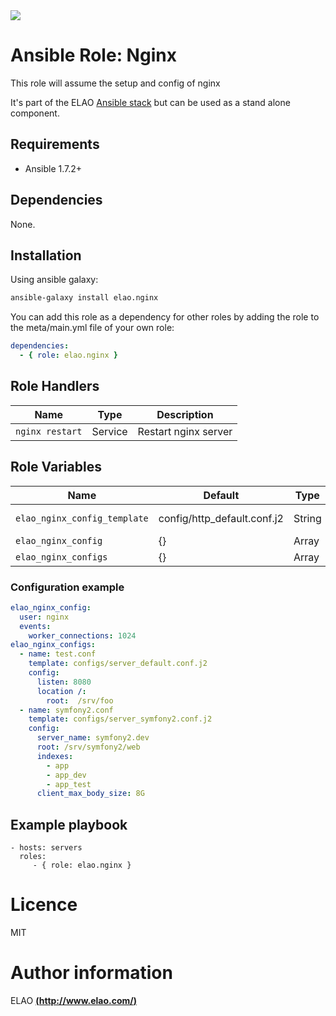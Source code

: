 <img src="http://www.elao.com/images/corpo/logo_red_small.png"/>

# Ansible Role: Nginx

This role will assume the setup and config of nginx

It's part of the ELAO [Ansible stack](http://ansible.elao.com) but can be used as a stand alone component.

## Requirements

- Ansible 1.7.2+

## Dependencies

None.

## Installation

Using ansible galaxy:

```bash
ansible-galaxy install elao.nginx
```
You can add this role as a dependency for other roles by adding the role to the meta/main.yml file of your own role:

```yaml
dependencies:
  - { role: elao.nginx }
```

## Role Handlers

|Name|Type|Description|
|----|----|-----------|
`nginx restart`|Service|Restart nginx server

## Role Variables

|Name|Default|Type|Description|
|----|-------|----|-----------|
`elao_nginx_config_template`|config/http_default.conf.j2|String|Main config template
`elao_nginx_config`|{}|Array|Main config
`elao_nginx_configs`|{}|Array|Configs

### Configuration example

```yaml
elao_nginx_config:
  user: nginx
  events:
    worker_connections: 1024
elao_nginx_configs:
  - name: test.conf
    template: configs/server_default.conf.j2
    config:
      listen: 8080
      location /:
        root:  /srv/foo
  - name: symfony2.conf
    template: configs/server_symfony2.conf.j2
    config:
      server_name: symfony2.dev
      root: /srv/symfony2/web
      indexes:
        - app
        - app_dev
        - app_test
      client_max_body_size: 8G

```

## Example playbook

    - hosts: servers
      roles:
         - { role: elao.nginx }

# Licence

MIT

# Author information

ELAO [**(http://www.elao.com/)**](http://www.elao.com)
